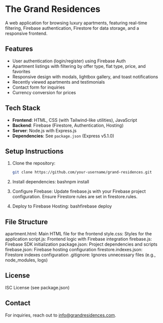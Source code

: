 # The Grand Residences

A web application for browsing luxury apartments, featuring real-time filtering, Firebase authentication, Firestore for data storage, and a responsive frontend.

## Features
- User authentication (login/register) using Firebase Auth
- Apartment listings with filtering by offer type, flat type, price, and favorites
- Responsive design with modals, lightbox gallery, and toast notifications
- Recently viewed apartments and testimonials
- Contact form for inquiries
- Currency conversion for prices

## Tech Stack
- **Frontend**: HTML, CSS (with Tailwind-like utilities), JavaScript
- **Backend**: Firebase (Firestore, Authentication, Hosting)
- **Server**: Node.js with Express.js
- **Dependencies**: See `package.json` (Express v5.1.0)

## Setup Instructions
1. Clone the repository:
   ```bash
   git clone https://github.com/your-username/grand-residences.git
2. Install dependencies:
bashnpm install

3. Configure Firebase:
Update firebase.js with your Firebase project configuration.
Ensure Firestore rules are set in firestore.rules.


4. Deploy to Firebase Hosting:
bashfirebase deploy


## File Structure

apartment.html: Main HTML file for the frontend
style.css: Styles for the application
script.js: Frontend logic with Firebase integration
firebase.js: Firebase SDK initialization
package.json: Project dependencies and scripts
firebase.json: Firebase hosting configuration
firestore.indexes.json: Firestore indexes configuration
.gitignore: Ignores unnecessary files (e.g., node_modules, logs)

## License
ISC License (see package.json)

## Contact
For inquiries, reach out to info@grandresidences.com.
